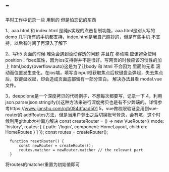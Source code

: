 # -
平时工作中记录一些 用到的 但是怕忘记的东西

1、aaa.html 和 index.html 是纯js实现的点击复制功能，aaa.html是别人写的demo 几乎所有的手机都支持，index.html是我自己照抄的，但是有些手机 不支持，以后有时间了再深入了解下

2、写h5 页面的时候 难免会遇到滚动穿透的问题 并且在 移动端 应该避免使用 position：fixed属性，因为ios支持得并不是很好。写网页的时候应该习惯性的加上 html,body{overflow:auto}这是为了让body 和 html 不会因为 里面的元素 滚动而位置发生变化。在ios端，填写当input框获取焦点后软键盘会弹起，失去焦点后，软键盘收起，却会造成页面底部留有一部分空白。 解决办法且看 modal.vue文件。

3，deepclone是一个深度拷贝的代码例子，不想每次都要写，记录一下
4，利用json.parse(json.stringify())这种方法来进行深度拷贝也是有不少弊端的。详情参考https://www.jianshu.com/p/b084dfaad501
5，vue做权限验证会用到vue-router的  addRoutes方法，但是当用户登出之后切换账号登录，会有坑，这个时候利用github大神偏方解决
      const createRouter = () => new VueRouter({
          mode: 'history',
          routes: [
              {
                  path: '/login',
                  component: HomeLayout,
                  children: HomeRoutes
              }
          ]
      });
      const routes = createRouter();

      function resetRouter() {
          const newRouter = createRouter();
          routes.matcher = newRouter.matcher // the relevant part
      }
将routes的matcher重置为初始值即可
